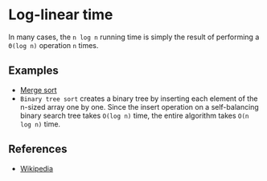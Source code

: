 # Log-linear time

In many cases, the `n log n` running time is simply the result of performing a `Θ(log n)` operation `n` times.

## Examples

* [Merge sort](https://github.com/little-pinecone/interview-coding-questions/blob/master/src/main/java/in/keepgrowing/interviewcodingquestions/algorithms/sorting/mergesort)
* `Binary tree sort` creates a binary tree by inserting each element of the n-sized array one by one. Since the insert
  operation on a self-balancing binary search tree takes `O(log n)` time, the entire algorithm takes `O(n log n)`
  time.

## References

* [Wikipedia](https://en.wikipedia.org/wiki/Time_complexity#Quasilinear_time)